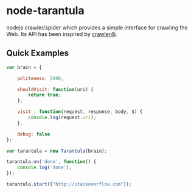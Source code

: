 # node-tarantula

nodejs crawler/spider which provides a simple interface for crawling the Web. Its API has been inspired by [crawler4j](http://http://code.google.com/p/crawler4j/).

## Quick Examples

```js
var brain = {

    politeness: 2000,

    shouldVisit: function(uri) {
        return true;
    },

    visit : function(request, response, body, $) {
        console.log(request.uri);
    },

    debug: false
};

var tarantula = new Tarantula(brain);

tarantula.on('done', function() { 
    console.log('done'); 
});

tarantula.start(["http://stackoverflow.com"]);
```
